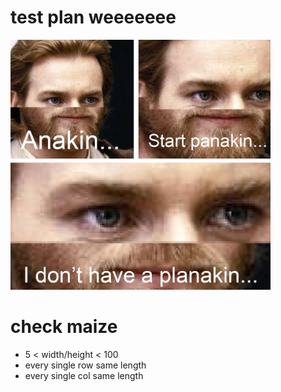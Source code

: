 # test plan weeeeeee

<img src="img.jpg" height="400">

# check maize

- 5 < width/height < 100
- every single row same length
- every single col same length
